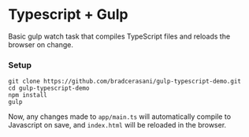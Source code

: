 # Typescript + Gulp

Basic gulp watch task that compiles TypeScript files and reloads the browser on change.

### Setup

```fish
git clone https://github.com/bradcerasani/gulp-typescript-demo.git
cd gulp-typescript-demo
npm install
gulp
```

Now, any changes made to `app/main.ts` will automatically compile to Javascript on save, and `index.html` will be reloaded in the browser.
